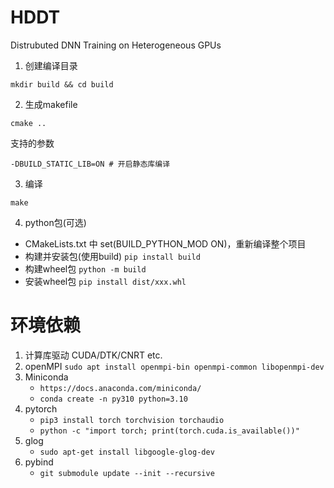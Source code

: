 # HDDT
Distrubuted DNN Training on Heterogeneous GPUs

1. 创建编译目录
```
mkdir build && cd build
```

2. 生成makefile
```
cmake ..
```

支持的参数
```
-DBUILD_STATIC_LIB=ON # 开启静态库编译
```

3. 编译
```
make
```

4. python包(可选)
- CMakeLists.txt 中 set(BUILD_PYTHON_MOD ON)，重新编译整个项目
- 构建并安装包(使用build) `pip install build`
- 构建wheel包 `python -m build`
- 安装wheel包 `pip install dist/xxx.whl`


# 环境依赖
1. 计算库驱动 CUDA/DTK/CNRT etc.
2. openMPI
    `sudo apt install openmpi-bin openmpi-common libopenmpi-dev`
3. Miniconda
    - `https://docs.anaconda.com/miniconda/`
    - `conda create -n py310 python=3.10`
4. pytorch
    - `pip3 install torch torchvision torchaudio`
    - `python -c "import torch; print(torch.cuda.is_available())"`
5. glog
    - `sudo apt-get install libgoogle-glog-dev`
6. pybind
    - `git submodule update --init --recursive`